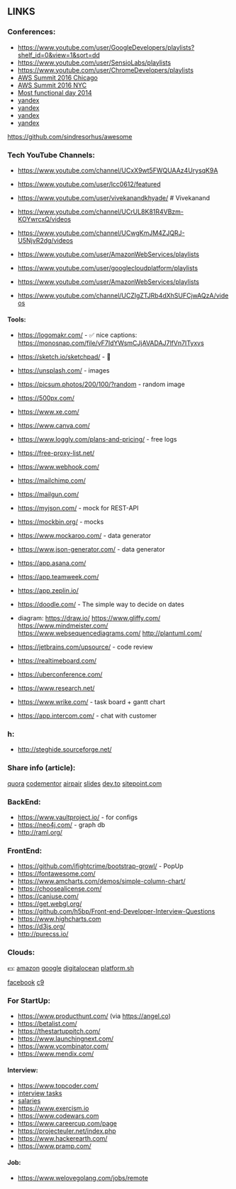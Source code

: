 LINKS
-

### Conferences:

* https://www.youtube.com/user/GoogleDevelopers/playlists?shelf_id=0&view=1&sort=dd
* https://www.youtube.com/user/SensioLabs/playlists
* https://www.youtube.com/user/ChromeDevelopers/playlists
* [AWS Summit 2016 Chicago](https://www.youtube.com/watch?v=Jvg_SsNyR00&list=PLhr1KZpdzukc2_5o7YTT7e2dlKBEKR1ez)
* [AWS Summit 2016 NYC](https://www.youtube.com/watch?v=b7yqd7z1RBQ&t=29s)
* [Most functional day 2014](https://frameworksdays.com/event/most-functional-day/page/program)
* [yandex](https://habrahabr.ru/company/yandex/blog/208120/)
* [yandex](https://habrahabr.ru/company/yandex/blog/208244/)
* [yandex](https://shad.yandex.ru/lectures/)
* [yandex](https://shad.yandex.ru/lectures/algorithms.xml)

https://github.com/sindresorhus/awesome

### Tech YouTube Channels:

* https://www.youtube.com/channel/UCxX9wt5FWQUAAz4UrysqK9A
* https://www.youtube.com/user/lcc0612/featured
* https://www.youtube.com/user/vivekanandkhyade/ # Vivekanand
* https://www.youtube.com/channel/UCrUL8K81R4VBzm-KOYwrcxQ/videos

* https://www.youtube.com/channel/UCwgKmJM4ZJQRJ-U5NjvR2dg/videos
* https://www.youtube.com/user/AmazonWebServices/playlists
* https://www.youtube.com/user/googlecloudplatform/playlists
* https://www.youtube.com/user/AmazonWebServices/playlists

* https://www.youtube.com/channel/UCZlgZTJRb4dXhSUFCjwAQzA/videos

#### Tools:

* https://logomakr.com/ - ✅ nice captions: https://monosnap.com/file/vF7IdYWsmCJjAVADAJ7lfVn7ITyxvs
* https://sketch.io/sketchpad/ - 🎨
* https://unsplash.com/ - images
* https://picsum.photos/200/100/?random - random image
* https://500px.com/
* https://www.xe.com/
* https://www.canva.com/

* https://www.loggly.com/plans-and-pricing/ - free logs
* https://free-proxy-list.net/
* https://www.webhook.com/

* https://mailchimp.com/
* https://mailgun.com/

* https://myjson.com/ - mock for REST-API
* https://mockbin.org/ - mocks
* https://www.mockaroo.com/ - data generator
* https://www.json-generator.com/ - data generator

* https://app.asana.com/
* https://app.teamweek.com/
* https://app.zeplin.io/
* https://doodle.com/ - The simple way to decide on dates
* diagram:
  https://draw.io/
  https://www.gliffy.com/
  https://www.mindmeister.com/
  https://www.websequencediagrams.com/
  http://plantuml.com/
* https://jetbrains.com/upsource/ - code review
* https://realtimeboard.com/
* https://uberconference.com/
* https://www.research.net/
* https://www.wrike.com/ - task board + gantt chart

* https://app.intercom.com/ - chat with customer

### h:

* http://steghide.sourceforge.net/

### Share info (article):

[quora](https://www.quora.com/)
[codementor](https://www.codementor.io/)
[airpair](https://www.airpair.com/)
[slides](https://speakerdeck.com)
[dev.to](https://dev.to)
[sitepoint.com](https://www.sitepoint.com)

### BackEnd:

* https://www.vaultproject.io/ - for configs
* https://neo4j.com/ - graph db
* http://raml.org/

### FrontEnd:

* https://github.com/ifightcrime/bootstrap-growl/ - PopUp
* https://fontawesome.com/
* https://www.amcharts.com/demos/simple-column-chart/
* https://choosealicense.com/
* https://caniuse.com/
* https://get.webgl.org/
* https://github.com/h5bp/Front-end-Developer-Interview-Questions
* https://www.highcharts.com
* https://d3js.org/
* http://purecss.io/

### Clouds:

💵:
[amazon](https://aws.amazon.com/)
[google](https://cloud.google.com/)
[digitalocean](https://www.digitalocean.com/)
[platform.sh](https://platform.sh/)

[facebook](https://code.facebook.com/projects/)
[c9](https://c9.io)

### For StartUp:

* https://www.producthunt.com/ (via https://angel.co)
* https://betalist.com/
* https://thestartuppitch.com/
* https://www.launchingnext.com/
* https://www.ycombinator.com/
* https://www.mendix.com/

#### Interview:

* https://www.topcoder.com/
* [interview tasks](https://leetcode.com/problemset/top-interview-questions/)
* [salaries](https://www.levels.fyi/SE/Google/Facebook/Microsoft)
* https://www.exercism.io
* https://www.codewars.com
* https://www.careercup.com/page
* https://projecteuler.net/index.php
* https://www.hackerearth.com/
* https://www.pramp.com/

#### Job:

* https://www.welovegolang.com/jobs/remote

